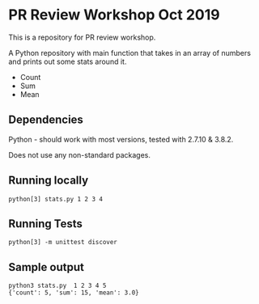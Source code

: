 # PR Review Workshop Oct 2019

This is a repository for PR review workshop.

A Python repository with main function that takes in an array of numbers and prints out some stats around it.

- Count
- Sum
- Mean

## Dependencies

Python - should work with most versions, tested with 2.7.10 & 3.8.2.

Does not use any non-standard packages.

## Running locally

`python[3] stats.py 1 2 3 4 `

## Running Tests

`python[3] -m unittest discover`

## Sample output

```
python3 stats.py  1 2 3 4 5 
{'count': 5, 'sum': 15, 'mean': 3.0}
```
